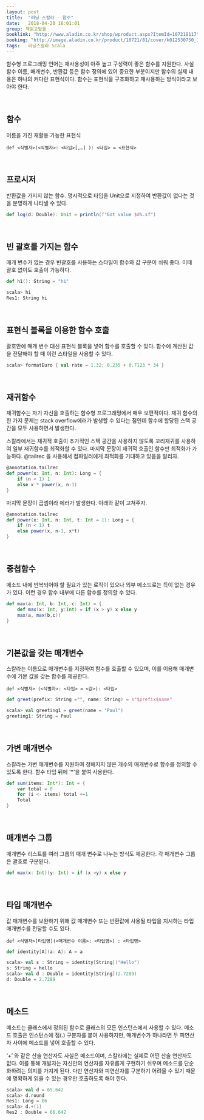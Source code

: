 ```yaml
---
layout: post
title:  "러닝 스칼라 - 함수"
date:   2018-04-20 16:01:01
group: 책읽고밑줄
booklink: "http://www.aladin.co.kr/shop/wproduct.aspx?ItemId=107218117"
bookimg: "http://image.aladin.co.kr/product/10721/81/cover/k012530750_1.jpg"
tags:	러닝스칼라 Scala
---
```

함수형 프로그래밍 언어는 재사용성이 아주 높고 구성력이 좋은 함수를 지원한다. 사실 함수 이름, 매개변수, 반환값 등은 함수 정의에 있어 중요한 부분이지만 함수의 실제 내용은 하나의 커다란 표현식이다. 함수는 표현식을 구조화하고 재사용하는 방식이라고 보아야 한다. 

<br/>

## 함수
이름을 가진 재활용 가능한 표현식

```
def <식별자>(<식별자>: <타입>[,…] ): <타입> = <표현식>
```

<br/>

## 프로시저
반환값을 가지지 않는 함수. 명시적으로 타입을 Unit으로 지정하여 반환값이 없다는 것을 분명하게 나타낼 수 있다. 

```scala
def log(d: Double): Unit = println(f"Got value $d%.sf")
```

<br/>

## 빈 괄호를 가지는 함수
매개 변수가 없는 경우 빈괄호를 사용하는 스타일이 함수와 값 구분이 쉬워 좋다. 이때 괄호 없이도 호출이 가능하다. 

```scala
def h1(): String = "hi"

scala> hi
Res1: String hi
```

<br/>

## 표현식 블록을 이용한 함수 호출
괄호안에 매개 변수 대신 표현식 블록을 넣어 함수를 호출할 수 있다. 함수에 계산된 값을 전달해야 할 때 이런 스타일을 사용할 수 있다. 

```scala
scala> formatEuro { val rate = 1.32; 0.235 + 0.7123 * 34 }
```

<br/>

## 재귀함수 
재귀함수는 자기 자신을 호출하는 함수형 프로그래밍에서 매우 보편적이다. 재귀 함수의 한 가지 문제는 stack overflow에러가 발생할 수 있다는 점인데 함수에 할당된 스택 공간을 모두 사용하면서 발생한다. 

스칼라에서는 재귀적 호출이 추가적인 스택 공간을 사용하지 않도록 꼬리재귀를 사용하여 일부 재귀함수를 최적화할 수 있다. 마지막 문장이 재귀적 호출인 함수만 최적화가 가능하다. @tailrec 을 사용해서 컴파일러에게 최적화를 기대하고 있음을 알리자. 

```scala
@annotation.tailrec
def power(x: Int, n: Int): Long = {
    if (n < 1) 1
    else x * power(x, n-1)
}
```

마지막 문장이 곱셈이라 에러가 발생한다. 아래와 같이 고쳐주자.
```scala
@annotation.tailrec
def power(x: Int, n: Int, t: Int = 1): Long = {
    if (n < 1) t
    else power(x, n-1, x*t)
}
```

<br/>

## 중첩함수
메소드 내에 반복되어야 할 필요가 있는 로직이 있으나 외부 메소드로는 득이 없는 경우가 있다. 이런 경우 함수 내부에 다른 함수를 정의할 수 있다. 

```scala
def max(a: Int, b: Int, c: Int) = {
    def max(x: Int, y:Int) = if (x > y) x else y
    max(a, max(b,c))
}
```

<br/>

## 기본값을 갖는 매개변수
스칼라는 이름으로 매개변수를 지정하여 함수를 호출할 수 있으며, 이를 이용해 매개변수에 기본 값을 갖는 함수를 제공한다. 

```
def <식별자> (<식별자>: <타입> = <값>): <타입>
```

```scala
def greet(prefix: String ="", name: String) = s"$prefix$name"

scala> val greeting1 = greet(name = "Paul")
greeting1: String = Paul
```

<br/>

## 가변 매개변수
스칼라는 가변 매개변수를 지원하여 정해지지 않은 개수의 매개변수로 함수를 정의할 수 있도록 한다. 함수 타입 뒤에 '\*'을 붙여 사용한다.

```scala
def sum(items: Int*): Int = {
    var total = 0
    for (i <- items) total +=1
    Total
}
```

<br/>

## 매개변수 그룹
매개변수 리스트를 여러 그룹의 매개 변수로 나누는 방식도 제공한다. 각 매개변수 그룹은 괄호로 구분된다. 

```scala
def max(x: Int)(y: Int) = if (x >y) x else y
```

<br/>

## 타입 매개변수
값 매개변수를 보완하기 위해 값 매개변수 또는 반환값에 사용될 타입을 지시하는 타입 매개변수를 전달할 수도 있다. 

```
def <식별자>[타입명](<매개변수 이름>: <타입명>) : <타입명>
```

```scala
def identity[A](a: A): A = a

scala> val s : String = identity[String]("Hello")
s: String = hello
scala> val d : Double = identity[String](2.7289)
d: Double = 2.7289
```

<br/>

## 메소드
메소드는 클래스에서 정의된 함수로 클래스의 모든 인스턴스에서 사용할 수 있다. 메소드 호출은 인스턴스에 점(.) 구분자를 붙여 사용하지만, 매개변수가 하나라면 두 피연산자 사이에 메소드를 넣어 호출할 수 있다. 

‘+’ 와 같은 산술 연산자도 사실은 메소드이며, 스칼라에는 실제로 어떤 산술 연산자도 없다. 이를 통해 개발자는 자신만의 연산자를 자유롭게 구현하기 쉬우며 메소드를 단순화하려는 의지를 가지게 된다. 다만 연산자와 피연산자를 구분하기 어려울 수 있기 때문에 명확하게 읽을 수 있는 경우만 호출하도록 해야 한다. 

```scala
scala> val d = 65.642
scala> d.round
Res1: Long = 66
scala> d.+(1)
Res2 : Double = 66.642
```

<br/>
